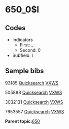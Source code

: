 # 650\_0$l

## Codes

-   Indicators
    -   First: \_
    -   Second: 0
-   Subfield: l

## Sample bibs

93185 [Quicksearch](https://search.library.yale.edu/catalog/93185) [VXWS](http://prodorbis.library.yale.edu:7014/vxws/GetHoldingsService?bibId=93185)

505888 [Quicksearch](https://search.library.yale.edu/catalog/505888) [VXWS](http://prodorbis.library.yale.edu:7014/vxws/GetHoldingsService?bibId=505888)

3032131 [Quicksearch](https://search.library.yale.edu/catalog/3032131) [VXWS](http://prodorbis.library.yale.edu:7014/vxws/GetHoldingsService?bibId=3032131)

7653557 [Quicksearch](https://search.library.yale.edu/catalog/7653557) [VXWS](http://prodorbis.library.yale.edu:7014/vxws/GetHoldingsService?bibId=7653557)

**Parent topic:**[650](../../tags/650/650.md)

